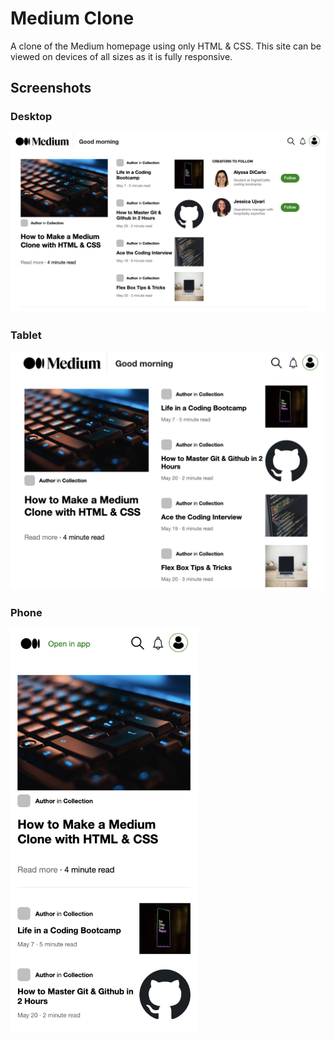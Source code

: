 # Medium Clone

A clone of the Medium homepage using only HTML & CSS. This site can be viewed on devices of all sizes as it is fully responsive.

## Screenshots

### Desktop
<img src="https://github.com/alyssadicarlo/medium_clone/blob/main/images/desktop_screenshot.png">

### Tablet
<img width=500 src="https://github.com/alyssadicarlo/medium_clone/blob/main/images/tablet_screenshot.png">

### Phone
<img width=300 src="https://github.com/alyssadicarlo/medium_clone/blob/main/images/phone_screenshot.png">